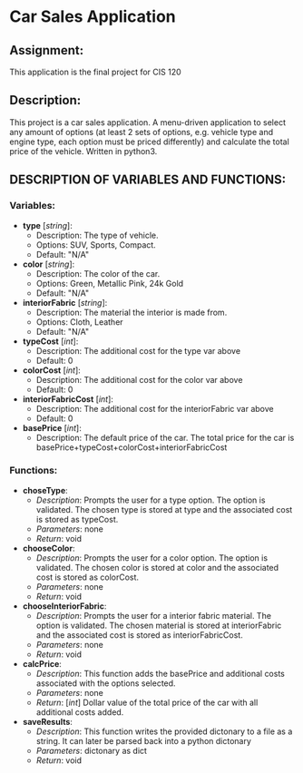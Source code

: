 # Car Sales Application

## Assignment:
This application is the final project for CIS 120

## Description:
This project is a car sales application. A menu-driven application to select any amount of options (at least 2 sets of options, e.g. vehicle type and engine type, each option must be priced differently) and calculate the total price of the vehicle. Written in python3.

## DESCRIPTION OF VARIABLES AND FUNCTIONS:

### Variables:
* **type** [*string*]: 
    - Description: The type of vehicle. 
    - Options: SUV, Sports, Compact. 
    - Default: "N/A" 
* **color** [*string*]: 
    - Description: The color of the car. 
    - Options: Green, Metallic Pink, 24k Gold
    - Default: "N/A"
* **interiorFabric** [*string*]: 
    - Description: The material the interior is made from. 
    - Options: Cloth, Leather
    - Default: "N/A"
* **typeCost** [*int*]: 
    - Description: The additional cost for the type var above
    - Default: 0
* **colorCost** [*int*]: 
    - Description: The additional cost for the color var above
    - Default: 0
* **interiorFabricCost** [*int*]: 
    - Description: The additional cost for the interiorFabric var above
    - Default: 0
* **basePrice** [*int*]: 
    - Description: The default price of the car. The total price for the car is basePrice+typeCost+colorCost+interiorFabricCost
        
### Functions:
* **choseType**:
    - *Description*: Prompts the user for a type option. The option is validated. The chosen type is stored at type and the associated cost is stored as typeCost.
    - *Parameters*: none
    - *Return*: void
* **chooseColor**:
    - *Description*: Prompts the user for a color option. The option is validated. The chosen color is stored at color and the associated cost is stored as colorCost.
    - *Parameters*: none
    - *Return*: void
* **chooseInteriorFabric**:
    - *Description*: Prompts the user for a interior fabric material. The option is validated. The chosen material is stored at interiorFabric and the associated cost is stored as interiorFabricCost.
    - *Parameters*: none
    - *Return*: void
* **calcPrice**:
    - *Description*: This function adds the basePrice and additional costs associated with the options selected.
    - *Parameters*: none
    - *Return*: [*int*] Dollar value of the total price of the car with all additional costs added.
* **saveResults**:
    - *Description*: This function writes the provided dictonary to a file as a string. It can later be parsed back into a python dictonary
    - *Parameters*: dictonary as dict
    - *Return*: void
    